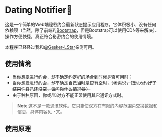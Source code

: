 # Dating Notifier💞

这是一个简单的Web端秘密约会最新状态提示应用程序。它体积极小、没有任何依赖项（当然，除了前端的[Bootstrap](http://getbootstrap.com)，但是Bootstrap可以使用CDN等来解决）、操作方便快捷，真正符合秘密约会的使用情境。

本程序已经经过我和[@Geeker-LStar](https://github.com/geeker-lstar)亲测可用。

## 使用情境

- 当你想要进行约会，却不确定约定好的场合到时候是否可用时；
- 当你想要进行约会，却不确定自己当时是否有空时；~~（老实说，跟对方约好了结果你自己还没空，请问你什么情况😂）~~
- 由于种种原因，你或/和对方不能正常使用其它通讯方式时。

> **Note** 这不是一款通讯软件。它只能使双方在有限的内容范围内交换数据和信息。具体内容见下文。

## 使用原理


